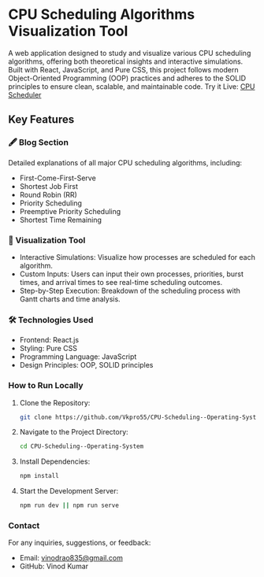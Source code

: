 # CPU Scheduling Algorithms Visualization Tool
A web application designed to study and visualize various CPU scheduling algorithms, offering both theoretical insights and interactive simulations. Built with React, JavaScript, and Pure CSS, this project follows modern Object-Oriented Programming (OOP) practices and adheres to the SOLID principles to ensure clean, scalable, and maintainable code. Try it Live: [CPU Scheduler](https://cpu-scheduling-operating-system.onrender.com)

## Key Features
### 🖋 Blog Section
 Detailed explanations of all major CPU scheduling algorithms, including:
 - First-Come-First-Serve 
 - Shortest Job First
 - Round Robin (RR)
 - Priority Scheduling
 - Preemptive Priority Scheduling
 - Shortest Time Remaining

### 🎨 Visualization Tool
- Interactive Simulations: Visualize how processes are scheduled for each algorithm.
- Custom Inputs: Users can input their own processes, priorities, burst times, and arrival times to see real-time scheduling outcomes.
- Step-by-Step Execution: Breakdown of the scheduling process with Gantt charts and time analysis.

### 🛠️ Technologies Used
- Frontend: React.js
- Styling: Pure CSS
- Programming Language: JavaScript
- Design Principles: OOP, SOLID principles

### How to Run Locally
1. Clone the Repository:
   ```bash
   git clone https://github.com/Vkpro55/CPU-Scheduling--Operating-System.git
   ```
2. Navigate to the Project Directory:
   ```bash
   cd CPU-Scheduling--Operating-System
   ```
3. Install Dependencies:
   ```bash
   npm install
   ```
4. Start the Development Server:
   ```bash
   npm run dev || npm run serve
   ```
### Contact
For any inquiries, suggestions, or feedback:
- Email: vinodrao835@gmail.com
- GitHub: Vinod Kumar

